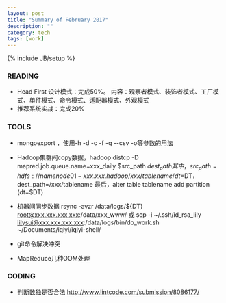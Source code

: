 ```yaml
---
layout: post
title: "Summary of February 2017"
description: ""
category: tech
tags: [work]
---
```

{% include JB/setup %}

### READING

* Head First 设计模式：完成50%。
内容：观察者模式、装饰者模式、工厂模式、单件模式、命令模式、适配器模式、外观模式
* 推荐系统实战：完成20%

### TOOLS

* mongoexport ，使用-h -d -c -f -q --csv -o等参数的用法

* Hadoop集群间copy数据，hadoop distcp -D mapred.job.queue.name=xxx_daily $src_path $dest_path
其中，src_path=hdfs://namenode01-xxx.xxx.hadoop/xxx/tablename/dt=$DT，dest_path=/xxx/tablename
最后，alter table tablename add partition (dt=$DT)

* 机器间同步数据
rsync -avzr /data/logs/${DT} root@xxx.xxx.xxx.xxx:/data/xxx_www/
或 
scp -i ~/.ssh/id_rsa_lily lilysui@xxx.xxx.xxx.xxx:/data/logs/bin/do_work.sh ~/Documents/iqiyi/iqiyi-shell/

* git命令解决冲突

* MapReduce几种OOM处理

### CODING
* 判断数独是否合法 http://www.lintcode.com/submission/8086177/
